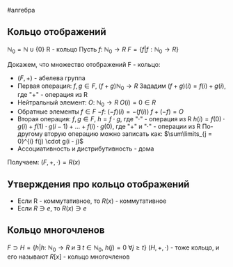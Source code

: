 #алгебра 
## Кольцо отображений
$\mathbb{N}_0 = \mathbb{N} \cup \{ 0 \}$
R - кольцо
Пусть $f: \ \mathbb{N}_0 \to R$
$F = \{ f| f: \mathbb{N}_0 \to R \}$

Докажем, что множество отображений F - кольцо:
- $(F, +)$ - абелева группа
- Первая операция: $f, g \in F, \ (f + g) \mathbb{N}_0 \to R$
	Зададим $(f + g)(i) = f(i) + g(i)$, где "+" - операция из R
- Нейтральный элемент: $O: \ \mathbb{N}_0 \to R$
	$O(i) = 0 \in R$
- Обратные элементы
	$f \in F$
	$-f: \ (-f)(i) = -(f(i))$
	$f + (-f) = O$
- Вторая операция: $f, g \in F, \ h = f \cdot g$, где "$\cdot$" - операция из R
	$h(i) = f(0) \cdot g(i) + f(1) \cdot g(i - 1) + \dots + f(i) \cdot g(0)$, где "+" и "$\cdot$" - операции из R
	По-другому вторую операцию можно записать как:
	$\sum\limits_{j = 0}^{i} f(j) \cdot g(i - j)$
- Ассоциативность и дистрибутивность - дома

Получаем: $(F, +, \cdot) = R(x)$

## Утверждения про кольцо отображений
- Если R - коммутативное, то $R(x)$ - коммутативное
- Если $R \ni e$, то $R(x) \ni e$

## Кольцо многочленов
$F \supset H = \{ h| h: \ \mathbb{N}_0 \to R \ и \ \exists \ t \in \mathbb{N}_0, \ h(j) = 0 \ \forall j \geq t \}$
$(H, +, \cdot)$ - тоже кольцо, и его называют $R[x]$ - кольцо многочленов